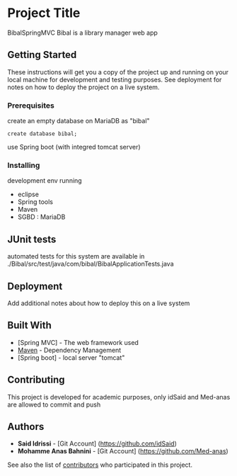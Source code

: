 # Project Title
BibalSpringMVC
Bibal is a library manager web app

## Getting Started

These instructions will get you a copy of the project up and running on your local machine for development and testing purposes. See deployment for notes on how to deploy the project on a live system.

### Prerequisites

create an empty database on MariaDB as "bibal"
```
create database bibal;
```

use Spring boot (with integred tomcat server)

### Installing

development env running
* eclipse
* Spring tools
* Maven
* SGBD : MariaDB


## JUnit tests

automated tests for this system are available in ./Bibal/src/test/java/com/bibal/BibalApplicationTests.java


## Deployment

Add additional notes about how to deploy this on a live system

## Built With

* [Spring MVC] - The web framework used
* [Maven](https://maven.apache.org/) - Dependency Management
* [Spring boot] - local server "tomcat"

## Contributing

This project is developed for academic purposes, only idSaid and Med-anas are allowed to commit and push


## Authors

* **Said Idrissi**  - [Git Account] (https://github.com/idSaid)
* **Mohamme Anas Bahnini**  - [Git Account] (https://github.com/Med-anas)

See also the list of [contributors](https://github.com/your/project/contributors) who participated in this project.
